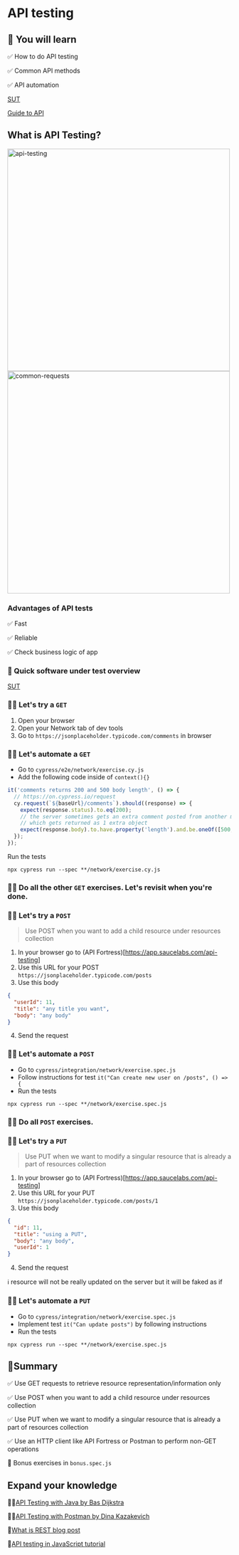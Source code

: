 # API testing

## 🧠 You will learn

✅ How to do API testing

✅ Common API methods

✅ API automation

[SUT](https://jsonplaceholder.typicode.com/)

[Guide to API](https://jsonplaceholder.typicode.com/guide/)

## What is API Testing?

<img src="https://tse1.mm.bing.net/th?id=OIP.ASpOoqkLWHODifb7T4f2twHaD4&pid=Api" alt="api-testing" width="500"/>

<img src="https://ryancraven.tech/wp-content/uploads/2020/05/commonAPIs-1.png" alt="common-requests" width="500"/>

### Advantages of API tests

✅ Fast

✅ Reliable

✅ Check business logic of app

### 👀 Quick software under test overview

[SUT](https://jsonplaceholder.typicode.com/)

### 🏋️‍♀️ Let's try a `GET`

1. Open your browser
2. Open your Network tab of dev tools
3. Go to `https://jsonplaceholder.typicode.com/comments` in browser

### 🏋️‍♀️ Let's automate a `GET`

- Go to `cypress/e2e/network/exercise.cy.js`
- Add the following code inside of `context(){}`

```js
it('comments returns 200 and 500 body length', () => {
  // https://on.cypress.io/request
  cy.request(`${baseUrl}/comments`).should((response) => {
    expect(response.status).to.eq(200);
    // the server sometimes gets an extra comment posted from another machine
    // which gets returned as 1 extra object
    expect(response.body).to.have.property('length').and.be.oneOf([500, 501]);
  });
});
```

Run the tests

`npx cypress run --spec **/network/exercise.cy.js`

### 🏋️‍♀️ Do all the other `GET` exercises. Let's revisit when you're done.

### 🏋️‍♀️ Let's try a `POST`

> Use POST when you want to add a child resource under resources collection

1. In your browser go to (API Fortress)[https://app.saucelabs.com/api-testing]
2. Use this URL for your POST `https://jsonplaceholder.typicode.com/posts`
3. Use this body

```json
{
  "userId": 11,
  "title": "any title you want",
  "body": "any body"
}
```

4. Send the request

### 🏋️‍♀️ Let's automate a `POST`

- Go to `cypress/integration/network/exercise.spec.js`
- Follow instructions for test `it("Can create new user on /posts", () => {`
- Run the tests

`npx cypress run --spec **/network/exercise.spec.js`

### 🏋️‍♀️ Do all `POST` exercises.

### 🏋️‍♀️ Let's try a `PUT`

> Use PUT when we want to modify a singular resource that is already a part of resources collection

1. In your browser go to (API Fortress)[https://app.saucelabs.com/api-testing]
2. Use this URL for your PUT `https://jsonplaceholder.typicode.com/posts/1`
3. Use this body

```json
{
  "id": 11,
  "title": "using a PUT",
  "body": "any body",
  "userId": 1
}
```

4. Send the request

ℹ️ resource will not be really updated on the server but it will be faked as if

### 🏋️‍♀️ Let's automate a `PUT`

- Go to `cypress/integration/network/exercise.spec.js`
- Implement test `it("Can update posts")` by following instructions
- Run the tests

`npx cypress run --spec **/network/exercise.spec.js`

## 📝Summary

✅ Use GET requests to retrieve resource representation/information only

✅ Use POST when you want to add a child resource under resources collection

✅ Use PUT when we want to modify a singular resource that is already a part of resources collection

✅ Use an HTTP client like API Fortress or Postman to perform non-GET operations

🎁 Bonus exercises in `bonus.spec.js`

## Expand your knowledge

👩‍💻[API Testing with Java by Bas Dijkstra](https://hopin.com/events/testing-for-good-workshops/registration)

👩‍💻[API Testing with Postman by Dina Kazakevich](https://hopin.com/events/testing-for-good-workshops/registration)

📰[What is REST blog post](https://restfulapi.net/)

🎦[API testing in JavaScript tutorial](https://testautomationu.applitools.com/javascript-api-testing/)
